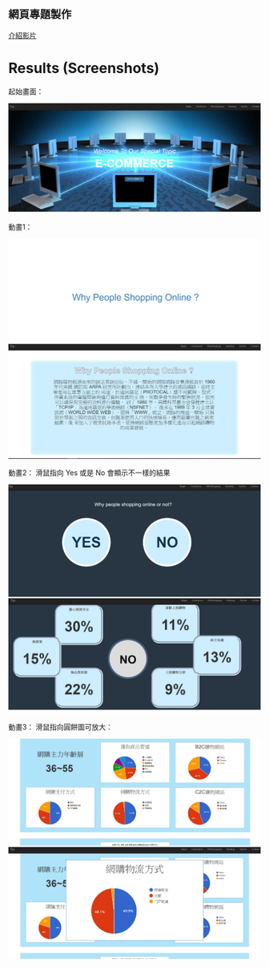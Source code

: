 
## 網頁專題製作

[介紹影片](https://www.youtube.com/watch?v=vhlJY5M4N2w)

# Results (Screenshots)

起始畫面：

![image](picture/網頁01.jpg)


動畫1：

![image](picture/網頁02.jpg)
![image](picture/網頁03.jpg)

動畫2：
滑鼠指向 Yes 或是 No 會顯示不一樣的結果

![image](picture/網頁04.jpg)
![image](picture/網頁05.jpg)

動畫3：
滑鼠指向圓餅圖可放大：

![image](picture/網頁06.jpg)
![image](picture/網頁07.jpg)



